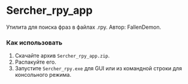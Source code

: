 # Sercher_rpy_app
Утилита для поиска фраз в файлах .rpy. Автор: FallenDemon.

### Как использовать
1. Скачайте архив `Sercher_rpy_app.zip`.
2. Распакуйте его.
3. Запустите `Sercher_rpy.exe` для GUI или из командной строки для консольного режима.
